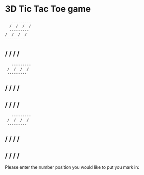 # 3D Tic Tac Toe game

       ---------
      /  /  /  /
      ---------
    /  /  /  /
    ---------
  /  /  /  /
  ---------
       ---------
     /  /  /  /
     ---------
   /  /  /  /
   ---------
 /  /  /  /
 ---------
       ---------
     /  /  /  /
     ---------
   /  /  /  /
   ---------
 /  /  /  /
 ---------

Please enter the number position you would like to put you mark in: 
